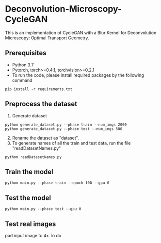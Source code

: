 # Deconvolution-Microscopy-CycleGAN
This is an implementation of CycleGAN with a Blur Kernel for Deconvolution Microscopy: Optimal Transport Geometry.

## Prerequisites
- Python 3.7
- Pytorch, torch>=0.4.1, torchvision>=0.2.1
- To run the code, please install required packages by the following command
```
pip install -r requirements.txt
```

## Preprocess the dataset
1. Generate dataset
```
python generate_dataset.py --phase train --num_imgs 2000
python generate_dataset.py --phase test --num_imgs 500
```
2. Rename the dataset as "dataset".
3. To generate names of all the train and test data, run the file "readDatasetNames.py" 
```
python readDatasetNames.py
```

## Train the model
```
python main.py --phase train --epoch 100 --gpu 0
```

## Test the model
```
python main.py --phase test --gpu 0
```

## Test real images
pad input image to 4x
To do